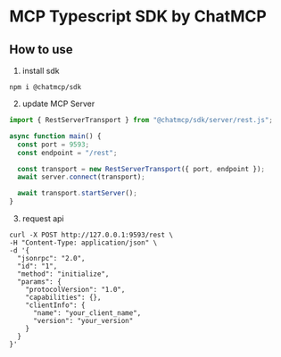 # MCP Typescript SDK by ChatMCP

## How to use

1. install sdk

```shell
npm i @chatmcp/sdk
```

2. update MCP Server

```typescript
import { RestServerTransport } from "@chatmcp/sdk/server/rest.js";

async function main() {
  const port = 9593;
  const endpoint = "/rest";

  const transport = new RestServerTransport({ port, endpoint });
  await server.connect(transport);

  await transport.startServer();
}
```

3. request api

```curl
curl -X POST http://127.0.0.1:9593/rest \
-H "Content-Type: application/json" \
-d '{
  "jsonrpc": "2.0",
  "id": "1",
  "method": "initialize",
  "params": {
    "protocolVersion": "1.0",
    "capabilities": {},
    "clientInfo": {
      "name": "your_client_name",
      "version": "your_version"
    }
  }
}'
```

